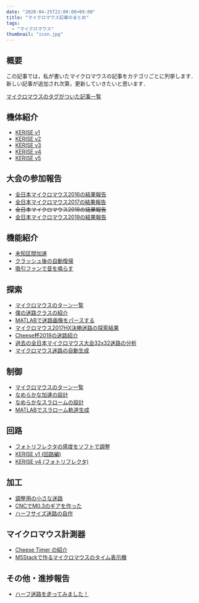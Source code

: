 ```yaml
---
date: "2020-04-25T22:00:00+09:00"
title: "マイクロマウス記事のまとめ"
tags:
  - "マイクロマウス"
thumbnail: "icon.jpg"
---
```


## 概要

この記事では，私が書いたマイクロマウスの記事をカテゴリごとに列挙します．  
新しい記事が追加され次第，更新していきたいと思います．

<!--more-->

[マイクロマウスのタグがついた記事一覧](/tags/マイクロマウス/)

## 機体紹介

- [KERISE v1](/posts/2016-12-27-kerisev1)
- [KERISE v2](/posts/2017-01-08-kerise-v2-1st)
- [KERISE v3](/posts/2017-03-28-kerisev3-coming)
- [KERISE v4](/posts/2018-05-03-kerise-v4-coming)
- [KERISE v5](/posts/2020-04-15-kerise-v5-coming)

## 大会の参加報告

- [全日本マイクロマウス2016の結果報告](/posts/2016-11-21-micromouse2016)
- [全日本マイクロマウス2017の結果報告](/posts/2017-11-22-micromouse2017)
- ~~全日本マイクロマウス2018の結果報告~~
- [全日本マイクロマウス2019の結果報告](/posts/2019-12-04-micromouse2019)

## 機能紹介

- [未知区間加速](/posts/2019-10-12-unknown-accel/)
- [クラッシュ後の自動復帰](/posts/2019-12-18-auto-recovery-micromouse/)
- [吸引ファンで音を鳴らす](/posts/2018-11-03-fan-sound/)

## 探索

- [マイクロマウスのターン一覧](/posts/2017-09-03-pattern-of-turn/)
- [僕の迷路クラスの紹介](/posts/2017-11-01-maze-class/)
- [MATLABで迷路画像をパースする](/posts/2018-07-04-maze-img-parser)
- [マイクロマウス2017HX決勝迷路の探索結果](/posts/2017-11-27-result-of-hx2017-maze/)
- [Cheese杯2019の迷路紹介](/posts/2019-12-21-cheese-cup-2019-maze/)
- [過去の全日本マイクロマウス大会32x32迷路の分析](/posts/2020-03-08-all-japan-32x32-maze/)
- [マイクロマウス迷路の自動生成](/posts/2020-03-23-maze-generator/)

## 制御

- [マイクロマウスのターン一覧](/posts/2017-09-03-pattern-of-turn/)
- [なめらかな加速の設計](/posts/2018-04-29-accel-designer1)
- [なめらかなスラロームの設計](/posts/2020-04-25-slalom-trajectory-1/)
- [MATLABでスラローム軌道生成](/posts/2017-09-04-matlab-trajectory/)

## 回路

- [フォトリフレクタの感度をソフトで調整](/posts/2017-10-20-2range-reflector/)
- [KERISE v1 (回路編)](/posts/2016-12-27-kerisev1)
- [KERISE v4 (フォトリフレクタ)](/posts/2018-05-03-kerise-v4-coming)

## 加工

- [調整用の小さな迷路](/posts/2017-11-05-small-maze/)
- [CNCでM0.3のギアを作った](/posts/2017-09-21-cnc-gear/)
- [ハーフサイズ迷路の自作](/posts/2017-01-13-half-maze/)

## マイクロマウス計測器

- [Cheese Timer の紹介](/posts/2019-12-23-cheese-timer/)
- [M5Stackで作るマイクロマウスのタイム表示機](/posts/2020-03-07-m5stack-micromouse-timer/)

## その他・進捗報告

- [ハーフ迷路を走ってみました！](/posts/2017-01-12-1st-half/)
